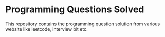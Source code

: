 # Programming Questions Solved

This repository contains the programming question solution from various website like leetcode, interview bit etc.
